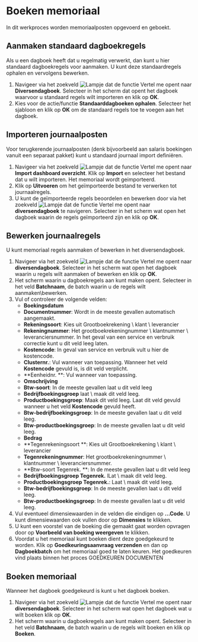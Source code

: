 # Boeken memoriaal

In dit werkproces worden memoriaalposten opgevoerd en geboekt. 

## Aanmaken standaard dagboekregels

Als u een dagboek heeft dat u regelmatig verwerkt, dan kunt u hier standaard dagboekregels voor aanmaken. U kunt deze standaardregels ophalen en vervolgens bewerken. 

1. Navigeer via het zoekveld ![Lampje dat de functie Vertel me opent](https://docs.microsoft.com/nl-NL/dynamics365/business-central/media/ui-search/search_small.png "Vertel me wat u wilt doen") naar **Diversendagboek**. Selecteer in het scherm dat opent het dagboek waarvoor u standaard regels wilt importeren en klik op **OK**.
2. Kies voor de actie/functie **Standaarddagboeken ophalen**. Selecteer het sjabloon en klik op **OK** om de standaard regels toe te voegen aan het dagboek. 

## Importeren journaalposten

Voor terugkerende journaalposten (denk bijvoorbeeld aan salaris boekingen vanuit een separaat pakket) kunt u standaard journaal import definiëren. 

1. Navigeer via het zoekveld ![Lampje dat de functie Vertel me opent](https://docs.microsoft.com/nl-NL/dynamics365/business-central/media/ui-search/search_small.png "Vertel me wat u wilt doen") naar **Import dashboard overzicht**. Klik op **Import** en selecteer het bestand dat u wilt importeren.  Het memoriaal wordt geimporteerd. 
2. Klik op **Uitvoeren** om het geïmporteerde bestand te verwerken tot journaalregels. 
3. U kunt de geïmporteerde regels beoordelen en bewerken door  via het zoekveld ![Lampje dat de functie Vertel me opent](https://docs.microsoft.com/nl-NL/dynamics365/business-central/media/ui-search/search_small.png "Vertel me wat u wilt doen") naar **diversendagboek** te navigeren.  Selecteer in het scherm wat open het dagboek waarin de regels geïmporteerd zijn en klik op **OK**.

## Bewerken journaalregels

U kunt memoriaal regels aanmaken of bewerken in het diversendagboek. 

1. Navigeer via het zoekveld ![Lampje dat de functie Vertel me opent](https://docs.microsoft.com/nl-NL/dynamics365/business-central/media/ui-search/search_small.png "Vertel me wat u wilt doen") naar **diversendagboek**. Selecteer in het scherm wat open het dagboek waarin u regels wilt aanmaken of bewerken en klik op **OK**.
2. Het scherm waarin u dagboekregels aan kunt maken opent. Selecteer in het veld **Batchnaam**, de batch waarin u de regels wilt aanmaken\bewerken. 
3. Vul of controleer de volgende velden:
	- **Boekingsdatum**
	- **Documentnummer**: Wordt in de meeste gevallen automatisch aangemaakt. 
	- **Rekeningsoort**: Kies uit Grootboekrekening \ klant \ leverancier
	- **Rekeningnummer**: Het grootboekrekeningnummer \ klantnummer \ leveranciersnummer. In het geval van een service en verbruik correctie kunt u dit veld leeg laten. 
	- **Kostencode**: In geval van service en verbruik vult u hier de kostencode. 
	- **Clusternr.**: Vul wanneer van toepassing. Wanneer het veld **Kostencode** gevuld is, is dit veld verplicht. 
	- **Eenheidnr. **: Vul wanneer van toepassing.
	- **Omschrijving**
	- **Btw-soort**: In de meeste gevallen laat u dit veld leeg
	- **Bedrijfboekingsgroep** laat \ maak dit veld leeg. 
	- **Productboekingsgroep**: Maak dit veld leeg. Laat dit veld gevuld wanneer u het veld **Kostencode** gevuld heeft. 
	- **Btw-bedrijfboekingsgroep**: In de meeste gevallen laat u dit veld leeg.
	- **Btw-productboekingsgroep**: In de meeste gevallen laat u dit veld leeg.
	- **Bedrag**
	- **Tegenrekeningsoort **:  Kies uit Grootboekrekening \ klant \ leverancier
	- **Tegenrekeningnummer**: Het grootboekrekeningnummer \ klantnummer \ leveranciersnummer.
	-  **Btw-soort Tegenrek. **: In de meeste gevallen laat u dit veld leeg
	- **Bedrijfboekingsgroep Tegenrek.** lLat \ maak dit veld leeg. 
	- **Productboekingsgroep Tegenrek.**: Laat \ maak dit veld leeg. 
	- **Btw-bedrijfboekingsgroep**: In de meeste gevallen laat u dit veld leeg.
	- **Btw-productboekingsgroep**: In de meeste gevallen laat u dit veld leeg.
4. Vul eventueel dimensiewaarden in de velden die eindigen op **...Code**. U kunt dimensiewaarden ook vullen door op **Dimensies** te klikken. 
5. U kunt een voorstel van de boeking die gemaakt gaat worden opvragen door op **Voorbeeld van boeking weergeven** te klikken. 
6. Voordat u het memoriaal kunt boeken dient deze goedgekeurd te worden. Klik op **Goedkeuringsaanvraag verzenden** en dan op **Dagboekbatch** om het memoriaal goed te laten keuren. Het goedkeuren vind plaats binnen het proces GOEDKEUREN DOCUMENTEN

## Boeken memoriaal

Wanneer het dagboek goedgekeurd is kunt u het dagboek boeken. 

1. Navigeer via het zoekveld ![Lampje dat de functie Vertel me opent](https://docs.microsoft.com/nl-NL/dynamics365/business-central/media/ui-search/search_small.png "Vertel me wat u wilt doen") naar **diversendagboek**. Selecteer in het scherm wat open het dagboek wat u wilt boeken klik op **OK**.
2. Het scherm waarin u dagboekregels aan kunt maken opent. Selecteer in het veld **Batchnaam**, de batch waarin u de regels wilt boeken en klik op **Boeken**.
<!--stackedit_data:
eyJoaXN0b3J5IjpbOTU3Njk5NTAsLTExMzQ5MDI2OF19
-->